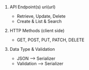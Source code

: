 1. API Endpoint(s) uri(url)
    - Retrieve, Update, Delete
    - Create & List & Search

2. HTTP Methods (client side)
    - GET, POST, PUT, PATCH, DELETE

3. Data Type & Validation
    - JSON --> Serializer
    - Validation --> Serializer
